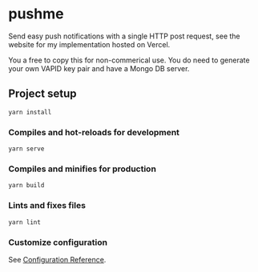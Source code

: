 # pushme

Send easy push notifications with a single HTTP post request, see the website for my implementation hosted on Vercel.

You a free to copy this for non-commerical use. You do need to generate your own VAPID key pair and have a Mongo DB server.
## Project setup
```
yarn install
```

### Compiles and hot-reloads for development
```
yarn serve
```

### Compiles and minifies for production
```
yarn build
```

### Lints and fixes files
```
yarn lint
```

### Customize configuration
See [Configuration Reference](https://cli.vuejs.org/config/).
